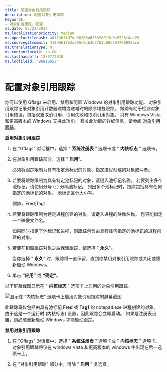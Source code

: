 ```yaml
---
title: 配置对象引用跟踪
description: 配置对象引用跟踪
keywords:
- 对象引用跟踪，配置
ms.date: 05/23/2017
ms.localizationpriority: medium
ms.openlocfilehash: a8f196ffd7de002064633320012e0e9728f4ae25
ms.sourcegitcommit: 418e6617e2a695c9cb4b37b5b60e264760858acd
ms.translationtype: MT
ms.contentlocale: zh-CN
ms.lasthandoff: 12/07/2020
ms.locfileid: "96818653"
---
```

# <a name="configuring-object-reference-tracing"></a>配置对象引用跟踪


你可以使用 Gflags 来启用、禁用和配置 Windows 的对象引用跟踪功能。 对象引用跟踪记录对象引用计数器递增或递减时的顺序堆栈跟踪。 跟踪有助于检测对象引用错误，包括双重取消引用、引用失败和取消引用对象。 只有 Windows Vista 和更高版本的 Windows 支持此功能。 有关此功能的详细信息，请参阅 [对象引用跟踪](object-reference-tracing.md)。

**启用对象引用跟踪**

1.  在 "Gflags" 对话框中，选择 " **系统注册表** " 选项卡或 " **内核标志** " 选项卡。

2.  在对象引用跟踪部分，选择 " **启用**"。

    必须将跟踪限制为具有指定池标记的对象、指定进程创建的对象或两者。

3.  若要将跟踪限制为具有特定池标记的对象，请键入池标记名称。 若要列出多个池标记，请使用分号 (; ) 分隔池标记。 列出多个池标记时，跟踪包括具有任何指定的池标记的对象。 池标记区分大小写。

    例如，Fred;Tag1.

4.  若要将跟踪限制为特定进程创建的对象，请键入进程的映像名称。 您只能指定一个映像文件名。

    如果同时指定了池标记和进程，则跟踪包含由具有任何指定的池标记的进程创建的对象。

5.  若要在销毁跟踪对象之后保留跟踪，请选择 " **永久**"。

    当你选择 " **永久**" 时，跟踪将一直保留，直到你禁用对象引用跟踪或关闭或重新启动 Windows。

6.  单击 **“应用”** 或 **“确定”**。

以下屏幕截图显示在 " **内核标志** " 选项卡上启用的对象引用跟踪。

![显示在 "内核标志" 选项卡上启用对象引用跟踪的屏幕截图](images/gflags-obj.png)

此跟踪将仅包括由具有池标记 **Fred** 或 **Tag1** 的 notepad.exe 进程创建的对象。 由于这是一个运行时 (内核标志) 设置，因此跟踪会立即启动。 如果是注册表设置，则必须重新启动 Windows 才能启动跟踪。

**禁用对象引用跟踪**

1.  在 "Gflags" 对话框中，选择 " **系统注册表** " 选项卡或 " **内核标志** " 选项卡。对象引用跟踪将仅在 windows Vista 和更高版本的 windows 中出现在后一选项卡上。

2.  在 "对象引用跟踪" 部分中，清除 " **启用** " 复选框。

 

 





